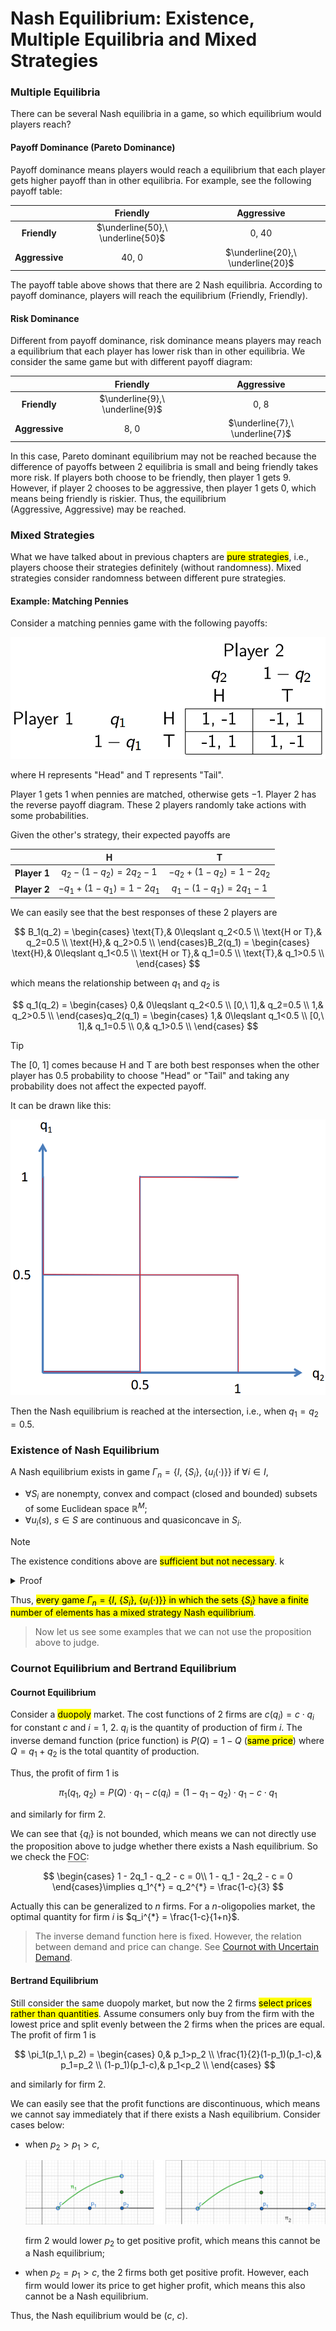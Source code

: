 # Nash Equilibrium: Existence, Multiple Equilibria and Mixed Strategies

### Multiple Equilibria

There can be several Nash equilibria in a game, so which equilibrium would players reach?

#### Payoff Dominance (Pareto Dominance)

Payoff dominance means players would reach a equilibrium that each player gets higher payoff than in other equilibria. For example, see the following payoff table: 

<div class='centertable'>

|                |             Friendly              |            Aggressive             |
| :------------: | :-------------------------------: | :-------------------------------: |
|  **Friendly**  | $\underline{50},\ \underline{50}$ |             $0,\ 40$              |
| **Aggressive** |             $40,\ 0$              | $\underline{20},\ \underline{20}$ |
</div class='centertable'>

The payoff table above shows that there are 2 Nash equilibria. According to payoff dominance, players will reach the equilibrium $(\text{Friendly},\ \text{Friendly})$.

#### Risk Dominance

Different from payoff dominance, risk dominance means players may reach a equilibrium that each player has lower risk than in other equilibria. We consider the same game but with different payoff diagram: 

<div class='centertable'>

|                |            Friendly             |           Aggressive            |
| :------------: | :-----------------------------: | :-----------------------------: |
|  **Friendly**  | $\underline{9},\ \underline{9}$ |             $0,\ 8$             |
| **Aggressive** |             $8,\ 0$             | $\underline{7},\ \underline{7}$ |
</div class='centertable'>

In this case, Pareto dominant equilibrium may not be reached because the difference of payoffs between 2 equilibria is small and being friendly takes more risk. If players both choose to be friendly, then player 1 gets $9$. However, if player 2 chooses to be aggressive, then player 1 gets $0$, which means being friendly is riskier. Thus, the equilibrium $(\text{Aggressive},\ \text{Aggressive})$ may be reached.

### Mixed Strategies

What we have talked about in previous chapters are <mark>pure strategies</mark>, i.e., players choose their strategies definitely (without randomness). Mixed strategies consider randomness between different pure strategies.

#### Example: Matching Pennies

Consider a matching pennies game with the following payoffs: 

<div align='center'>

![](image/2022-03-15-23-10-30.png)
</div align='center'>

where $\text{H}$ represents "Head" and $\text{T}$ represents "Tail".

Player 1 gets $1$ when pennies are matched, otherwise gets $-1$. Player 2 has the reverse payoff diagram. These 2 players randomly take actions with some probabilities.
  
Given the other's strategy, their expected payoffs are 

<div class='centertable'>

|              |        $\text{H}$         |        $\text{T}$         |
| :----------: | :-----------------------: | :-----------------------: |
| **Player 1** | $q_2 - (1-q_2) = 2q_2-1$  | $-q_2 + (1-q_2) = 1-2q_2$ |
| **Player 2** | $-q_1 + (1-q_1) = 1-2q_1$ | $q_1 - (1-q_1) = 2q_1-1$  |
</div class='centertable'>

We can easily see that the best responses of these 2 players are  

$$
B_1(q_2) = \begin{cases}
  \text{T},& 0\leqslant q_2<0.5 \\
  \text{H or T},& q_2=0.5 \\
  \text{H},& q_2>0.5 \\
\end{cases}B_2(q_1) = \begin{cases}
  \text{H},& 0\leqslant q_1<0.5 \\
  \text{H or T},& q_1=0.5 \\
  \text{T},& q_1>0.5 \\
\end{cases}
$$

which means the relationship between $q_1$ and $q_2$ is 

$$
q_1(q_2) = \begin{cases}
  0,& 0\leqslant q_2<0.5 \\
  [0,\ 1],& q_2=0.5 \\
  1,& q_2>0.5 \\
\end{cases}q_2(q_1) = \begin{cases}
  1,& 0\leqslant q_1<0.5 \\
  [0,\ 1],& q_1=0.5 \\
  0,& q_1>0.5 \\
\end{cases}
$$

> [!TIP]
> The $[0,\ 1]$ comes because $\text{H}$ and $\text{T}$ are both best responses when the other player has $0.5$ probability to choose "Head" or "Tail" and taking any probability does not affect the expected payoff.
  
It can be drawn like this: 

<div align='center'>

![](image/2022-03-15-23-52-44.png)
</div align='center'>

Then the Nash equilibrium is reached at the intersection, i.e., when $q_1 = q_2 = 0.5$.

### Existence of Nash Equilibrium

A Nash equilibrium exists in game $\Gamma_{n}=\{I,\ \{S_i\},\ \{u_i(\cdot)\}\}$ if $\forall i \in I$, 

- $\forall S_i$ are nonempty, convex and compact (closed and bounded) subsets of some Euclidean space $\mathbb{R}^{M}$;
- $\forall u_i(s),\ s\in S$ are continuous and quasiconcave in $S_i$.

> [!NOTE]
> The existence conditions above are <mark>sufficient but not necessary</mark>.
k
<details>
<summary>Proof</summary>

Remember that a Nash equilibrium can be written as $s \in B(s)$. Thus, it suffices to prove the map $B:\ S \to S$ has a fixed point.

Consider discrete actions with mixed strategies. The pattern of continuous cases is similar.

First, $S_i$ is nonempty and compact, and $u_i(s)$ is continuous, then the best response set $B_i(s_{-i})$ is nonempty.
  
Then, if $u_i(s)$ is quasiconcave in $S_i$, i.e., any mixed strategy is at least better than one of the pure strategies, then $B_i(s_{-i})$ is convex, which means a combination of best responses of player $i$ is still a best response of it. For example, if there are 2 best responses that maximize the payoff, then the mixed strategies of them would also maximize the payoff and hence are best responses.

<div align='center'>

![](image/2022-03-21-20-26-24.png)

A Function That is Not Quasiconcave
</div align='center'>

> [!NOTE]
> This is always satisfied for discrete cases because there are just straight lines between discrete points, but for continuous cases, the payoff patterns may be different, see the function above.
  
Furthermore, since $\forall u_i(s)$ are continuous, the map $B$ has a closed graph, i.e., for all sequences $\{x_n\}$ and $\{y_n\}$ s.t. $y_n \in B(x_n),\ \forall n$, $x_n \to x$, $y_n \to y$, we have $y \in B(x)$.

According to Kakutani's fixed point theorem, there exists a fixed point $s^{*} \in B(s^{*})$, which means the Nash equilibrium exists.

> [!TIP]
> **Kakutani's fixed point theorem**<br>
Let $X$ be a compact convex subset of $\mathbb{R}^{M}$ and let $f:\ X \to X$ be a set-valued function for which <br>1. $\forall x \in X$, the set $f(x)$ is nonempty and convex;<br>2. the graph of $f$ is closed.<br>
Then there exists $x^{*} \in X$ s.t. $x^{*} \in f(x^{*})$.
</details>

Thus, <mark>every game $\Gamma_{n}=\{I,\ \{S_i\},\ \{u_i(\cdot)\}\}$ in which the sets $\{S_i\}$ have a finite number of elements has a mixed strategy Nash equilibrium</mark>.

> Now let us see some examples that we can not use the proposition above to judge.

### Cournot Equilibrium and Bertrand Equilibrium

#### Cournot Equilibrium

Consider a <mark>duopoly</mark> market. The cost functions of 2 firms are $c(q_i) = c\cdot q_i$ for constant $c$ and $i=1,\ 2$. $q_i$ is the quantity of production of firm $i$. The inverse demand function (price function) is $P(Q) = 1 - Q$ (<mark>same price</mark>) where $Q = q_1 + q_2$ is the total quantity of production.

Thus, the profit of firm $1$ is 

$$
\pi_1(q_1,\ q_2) = P(Q)\cdot q_1 - c(q_i) = (1-q_1-q_2) \cdot q_1 - c\cdot q_1
$$

and similarly for firm $2$.

We can see that $\{q_i\}$ is not bounded, which means we can not directly use the proposition above to judge whether there exists a Nash equilibrium. So we check the <abbr title='First Order Condition'>FOC</abbr>: 

$$
\begin{cases}
 1 - 2q_1 - q_2 - c = 0\\
 1 - q_1 - 2q_2 - c = 0
\end{cases}\implies q_1^{*} = q_2^{*} = \frac{1-c}{3}
$$

Actually this can be generalized to $n$ firms. For a $n$-oligopolies market, the optimal quantity for firm $i$ is $q_i^{*} = \frac{1-c}{1+n}$.

> The inverse demand function here is fixed. However, the relation between demand and price can change. See [Cournot with Uncertain Demand](/courses/game_theory/5_games_of_incomplete_information.md#example-cournot-with-uncertain-demand).

#### Bertrand Equilibrium

Still consider the same duopoly market, but now the 2 firms <mark>select prices rather than quantities</mark>. Assume consumers only buy from the firm with the lowest price and split evenly between the 2 firms when the prices are equal. The profit of firm $1$ is 

$$
\pi_1(p_1,\ p_2) = 
\begin{cases}
  0,& p_1>p_2 \\
  \frac{1}{2}(1-p_1)(p_1-c),& p_1=p_2 \\
  (1-p_1)(p_1-c),& p_1<p_2 \\
\end{cases}
$$

and similarly for firm $2$.

We can easily see that the profit functions are discontinuous, which means we cannot say immediately that if there exists a Nash equilibrium. Consider cases below: 

- when $p_2>p_1>c$, 

  <div align='center'>

  ![](image/2022-03-21-21-37-36.png)
  </div align='center'>

  firm $2$ would lower $p_2$ to get positive profit, which means this cannot be a Nash equilibrium;

- when $p_2=p_1>c$, the 2 firms both get positive profit. However, each firm would lower its price to get higher profit, which means this also cannot be a Nash equilibrium.

Thus, the Nash equilibrium would be $(c,\ c)$.